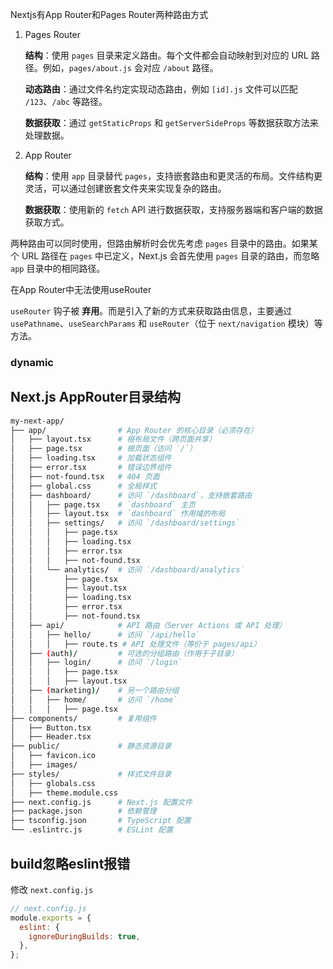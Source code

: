 

Nextjs有App Router和Pages Router两种路由方式

1. Pages Router

   **结构**：使用 `pages` 目录来定义路由。每个文件都会自动映射到对应的 URL 路径。例如，`pages/about.js` 会对应 `/about` 路径。

   **动态路由**：通过文件名约定实现动态路由，例如 `[id].js` 文件可以匹配 `/123`、`/abc` 等路径。

   **数据获取**：通过 `getStaticProps` 和 `getServerSideProps` 等数据获取方法来处理数据。

2. App Router

   **结构**：使用 `app` 目录替代 `pages`，支持嵌套路由和更灵活的布局。文件结构更灵活，可以通过创建嵌套文件夹来实现复杂的路由。

   **数据获取**：使用新的 `fetch` API 进行数据获取，支持服务器端和客户端的数据获取方式。

两种路由可以同时使用，但路由解析时会优先考虑 `pages` 目录中的路由。如果某个 URL 路径在 `pages` 中已定义，Next.js 会首先使用 `pages` 目录的路由，而忽略 `app` 目录中的相同路径。



在App Router中无法使用useRouter

`useRouter` 钩子被 **弃用**。而是引入了新的方式来获取路由信息，主要通过 `usePathname`、`useSearchParams` 和 `useRouter`（位于 `next/navigation` 模块）等方法。

### dynamic

## Next.js AppRouter目录结构

```sh
my-next-app/
├── app/                # App Router 的核心目录（必须存在）
│   ├── layout.tsx      # 根布局文件（跨页面共享）
│   ├── page.tsx        # 根页面（访问 `/`）
│   ├── loading.tsx     # 加载状态组件
│   ├── error.tsx       # 错误边界组件
│   ├── not-found.tsx   # 404 页面
│   ├── global.css      # 全局样式
│   ├── dashboard/      # 访问 `/dashboard`，支持嵌套路由
│   │   ├── page.tsx    # `dashboard` 主页
│   │   ├── layout.tsx  # `dashboard` 作用域的布局
│   │   ├── settings/   # 访问 `/dashboard/settings`
│   │   │   ├── page.tsx
│   │   │   ├── loading.tsx
│   │   │   ├── error.tsx
│   │   │   ├── not-found.tsx
│   │   └── analytics/  # 访问 `/dashboard/analytics`
│   │       ├── page.tsx
│   │       ├── layout.tsx
│   │       ├── loading.tsx
│   │       ├── error.tsx
│   │       ├── not-found.tsx
│   ├── api/            # API 路由（Server Actions 或 API 处理）
│   │   ├── hello/      # 访问 `/api/hello`
│   │   │   ├── route.ts # API 处理文件（等价于 pages/api）
│   ├── (auth)/         # 可选的分组路由（作用于子目录）
│   │   ├── login/      # 访问 `/login`
│   │   │   ├── page.tsx
│   │   │   ├── layout.tsx
│   ├── (marketing)/    # 另一个路由分组
│   │   ├── home/       # 访问 `/home`
│   │   │   ├── page.tsx
├── components/         # 复用组件
│   ├── Button.tsx
│   ├── Header.tsx
├── public/             # 静态资源目录
│   ├── favicon.ico
│   ├── images/
├── styles/             # 样式文件目录
│   ├── globals.css
│   ├── theme.module.css
├── next.config.js      # Next.js 配置文件
├── package.json        # 依赖管理
├── tsconfig.json       # TypeScript 配置
└── .eslintrc.js        # ESLint 配置
```



## build忽略eslint报错

修改 `next.config.js`

```js
// next.config.js
module.exports = {
  eslint: {
    ignoreDuringBuilds: true,
  },
};
```

